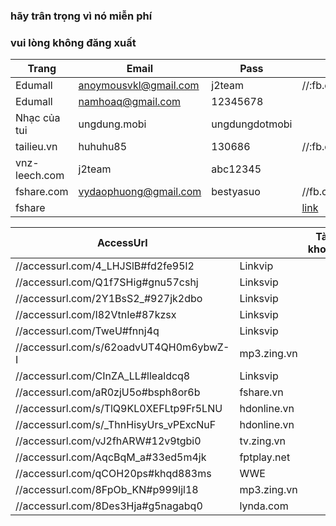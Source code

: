 ### hãy trân trọng vì nó miễn phí
### vui lòng không đăng xuất

Trang         | Email                 | Pass            | nguồn |
--------------|-----------------------|-----------------|-------|
Edumall       | anoymousvkl@gmail.com | j2team          | //:fb.com/429143117417814
Edumall       | namhoaq@gmail.com     | 12345678        |
Nhạc của tui  | ungdung.mobi          | ungdungdotmobi  |
tailieu.vn    | huhuhu85              | 130686          | //:fb.com/454106888254770
vnz-leech.com | j2team				  | abc12345
fshare.com	  |	vydaophuong@gmail.com |	bestyasuo		| //fb.com/477284892603636
fshare        |                       |                 | [link](//docs.google.com/document/d/15M00KhjFQfQvIpG5UFtOSm5RxOK28ce9LosOpHiH0Yw/edit)

|AccessUrl|   | Tài khoản | Nguồn |
|---------|---|---|---|
//accessurl.com/4_LHJSlB#fd2fe95l2      | Linkvip           | |
//accessurl.com/Q1f7SHig#gnu57cshj      | Linksvip          |
//accessurl.com/2Y1BsS2_#927jk2dbo      | Linksvip          |
//accessurl.com/I82VtnIe#87kzsx         | Linksvip          | 
//accessurl.com/TweU#fnnj4q             | Linksvip          | 
//accessurl.com/s/62oadvUT4QH0m6ybwZ-I  | mp3.zing.vn       | | [Nguồn](//fb.com/493301944335264)
//accessurl.com/CInZA_LL#llealdcq8      | Linksvip          | | [nguồn](//fb.com/461036374228488) | iloveyou_0071412@yahoo.com 
//accessurl.com/aR0zjU5o#bsph8or6b      | fshare.vn         | | [nguồn](//fb.com/479077769091015) | tewisken@gmail.com         
//accessurl.com/s/TlQ9KL0XEFLtp9Fr5LNU  | hdonline.vn       | | [nguồn](//fb.com/490081231324002)
//accessurl.com/s/_ThnHisyUrs_vPExcNuF  | hdonline.vn       | | [nguồn](//fb.com/492743724391086)
//accessurl.com/vJ2fhARW#12v9tgbi0      | tv.zing.vn        | | [nguồn](//fb.com/471268223205303)
//accessurl.com/AqcBqM_a#33ed5m4jk      | fptplay.net       | | [nguồn](//:fb.com/471269626538496)
//accessurl.com/qCOH20ps#khqd883ms      | WWE               |
//accessurl.com/8FpOb_KN#p999ljl18      | mp3.zing.vn       | | [nguồn](//fb.com/471663566499102)
//accessurl.com/8Des3Hja#g5nagabq0      | lynda.com		      | | [nguồn](//fb.com/478643662467759)
